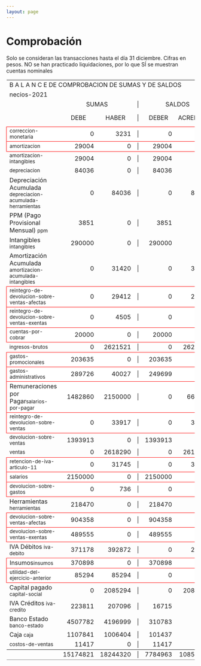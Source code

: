 ```yaml
--- 
layout: page
--- 
```

<h1> Comprobación </h1>


Solo se consideran las transacciones hasta el día 31	diciembre.
Cifras en pesos.
NO se han practicado liquidaciones, por lo que SÍ se muestran cuentas nominales
<table rules='groups'>
<tr><td colspan='8'> B A L A N C E  DE COMPROBACION DE SUMAS Y DE SALDOS </td> </tr>
<tr> <td colspan='8'> necios-2021</td></tr>
<tr> <td> </td> <td align='center' colspan= '2'>SUMAS</td> <td>|</td> <td align='center' colspan='2'>SALDOS</td> <td rowspan='2' > Errores </td> </tr>
<tr> <td></td>  <td align='center'>DEBE</td> <td align='center'>HABER</td> <td>|</td> <td align='center'>DEBER</td> <td align='center'>ACREEDOR</td> <td>A Corregir </td> </tr>
<tbody>
<tr style=' background: #fff; border: 1px solid red;'>
<td><small>correccion-monetaria</small></td> <td align='right'>0</td> <td align='right'>3231</td> <td> | </td> <td align='right'> 0</td> <td align='right'>3231</td> </tr>
<tr style=' background: #fff; border: 1px solid red;'>
<td><small>amortizacion</small></td> <td align='right'>29004</td> <td align='right'>0</td> <td> | </td> <td align='right'> 29004</td> <td align='right'>0</td> </tr>
<tr>
<td> <small>amortizacion-intangibles</small></td> <td align='right'>29004</td> <td align='right'>0</td> <td> | </td> <td align='right'> 29004</td> <td align='right'>0</td>
</tr>
<tr>
<td> <small>depreciacion</small></td> <td align='right'>84036</td> <td align='right'>0</td> <td> | </td> <td align='right'> 84036</td> <td align='right'>0</td>
</tr>
<tr>
<td>Depreciación Acumulada <small>depreciacion-acumulada-herramientas</small></td> <td align='right'>0</td> <td align='right'>84036</td> <td> | </td> <td align='right'> 0</td> <td align='right'>84036</td>
</tr>
<tr>
<td>PPM (Pago Provisional Mensual) <small>ppm</small></td> <td align='right'>3851</td> <td align='right'>0</td> <td> | </td> <td align='right'> 3851</td> <td align='right'>0</td>
</tr>
<tr>
<td>Intangibles <small>intangibles</small> </td> <td align='right'>290000</td> <td align='right'>0</td> <td> | </td> <td align='right'> 290000</td> <td align='right'>0</td> 
<td colspan='2' style=' background: #faa; border: 1px solid red;'>Subcuenta </td>
</tr>
<tr>
<td>Amortización Acumulada <small>amortizacion-acumulada-intangibles</small></td> <td align='right'>0</td> <td align='right'>31420</td> <td> | </td> <td align='right'> 0</td> <td align='right'>31420</td>
</tr>
<tr style=' background: #fff; border: 1px solid red;'>
<td><small>reintegro-de-devolucion-sobre-ventas-afectas</small></td> <td align='right'>0</td> <td align='right'>29412</td> <td> | </td> <td align='right'> 0</td> <td align='right'>29412</td> </tr>
<tr style=' background: #fff; border: 1px solid red;'>
<td><small>reintegro-de-devolucion-sobre-ventas-exentas</small></td> <td align='right'>0</td> <td align='right'>4505</td> <td> | </td> <td align='right'> 0</td> <td align='right'>4505</td> </tr>
<tr style=' background: #fff; border: 1px solid red;'>
<td><small>cuentas-por-cobrar</small></td> <td align='right'>20000</td> <td align='right'>0</td> <td> | </td> <td align='right'> 20000</td> <td align='right'>0</td> </tr>
<tr>
<td> <small>ingresos-brutos</small></td> <td align='right'>0</td> <td align='right'>2621521</td> <td> | </td> <td align='right'> 0</td> <td align='right'>2621521</td>
</tr>
<tr style=' background: #fff; border: 1px solid red;'>
<td><small>gastos-promocionales</small></td> <td align='right'>203635</td> <td align='right'>0</td> <td> | </td> <td align='right'> 203635</td> <td align='right'>0</td> </tr>
<tr style=' background: #fff; border: 1px solid red;'>
<td><small>gastos-administrativos</small></td> <td align='right'>289726</td> <td align='right'>40027</td> <td> | </td> <td align='right'> 249699</td> <td align='right'>0</td> </tr>
<tr style=' background: #fff; border: 1px solid red;'>
<td>Remuneraciones por Pagar<small>salarios-por-pagar</small></td> <td align='right'>1482860</td> <td align='right'>2150000</td> <td> | </td> <td align='right'> 0</td> <td align='right'>667140</td> </tr>
<tr style=' background: #fff; border: 1px solid red;'>
<td><small>reintegro-de-devolucion-sobre-ventas</small></td> <td align='right'>0</td> <td align='right'>33917</td> <td> | </td> <td align='right'> 0</td> <td align='right'>33917</td> </tr>
<tr>
<td> <small>devolucion-sobre-ventas</small></td> <td align='right'>1393913</td> <td align='right'>0</td> <td> | </td> <td align='right'> 1393913</td> <td align='right'>0</td>
</tr>
<tr>
<td> <small>ventas</small></td> <td align='right'>0</td> <td align='right'>2618290</td> <td> | </td> <td align='right'> 0</td> <td align='right'>2618290</td>
</tr>
<tr style=' background: #fff; border: 1px solid red;'>
<td><small>retencion-de-iva-articulo-11</small></td> <td align='right'>0</td> <td align='right'>31745</td> <td> | </td> <td align='right'> 0</td> <td align='right'>31745</td> </tr>
<tr style=' background: #fff; border: 1px solid red;'>
<td><small>salarios</small></td> <td align='right'>2150000</td> <td align='right'>0</td> <td> | </td> <td align='right'> 2150000</td> <td align='right'>0</td> </tr>
<tr style=' background: #fff; border: 1px solid red;'>
<td><small>devolucion-sobre-gastos</small></td> <td align='right'>0</td> <td align='right'>736</td> <td> | </td> <td align='right'> 0</td> <td align='right'>736</td> </tr>
<tr>
<td>Herramientas <small>herramientas</small></td> <td align='right'>218470</td> <td align='right'>0</td> <td> | </td> <td align='right'> 218470</td> <td align='right'>0</td>
</tr>
<tr style=' background: #fff; border: 1px solid red;'>
<td><small>devolucion-sobre-ventas-afectas</small></td> <td align='right'>904358</td> <td align='right'>0</td> <td> | </td> <td align='right'> 904358</td> <td align='right'>0</td> </tr>
<tr style=' background: #fff; border: 1px solid red;'>
<td><small>devolucion-sobre-ventas-exentas</small></td> <td align='right'>489555</td> <td align='right'>0</td> <td> | </td> <td align='right'> 489555</td> <td align='right'>0</td> </tr>
<tr>
<td>IVA Débitos <small>iva-debito</small></td> <td align='right'>371178</td> <td align='right'>392872</td> <td> | </td> <td align='right'> 0</td> <td align='right'>21694</td>
</tr>
<tr style=' background: #fff; border: 1px solid red;'>
<td>Insumos<small>insumos</small></td> <td align='right'>370898</td> <td align='right'>0</td> <td> | </td> <td align='right'> 370898</td> <td align='right'>0</td> </tr>
<tr style=' background: #fff; border: 1px solid red;'>
<td><small>utilidad-del-ejercicio-anterior</small></td> <td align='right'>85294</td> <td align='right'>85294</td> <td> | </td> <td align='right'> 0</td> <td align='right'>0</td> </tr>
<tr>
<td>Capital pagado <small>capital-social</small></td> <td align='right'>0</td> <td align='right'>2085294</td> <td> | </td> <td align='right'> 0</td> <td align='right'>2085294</td>
</tr>
<tr>
<td>IVA Créditos <small>iva-credito</small></td> <td align='right'>223811</td> <td align='right'>207096</td> <td> | </td> <td align='right'> 16715</td> <td align='right'>0</td>
</tr>
<tr>
<td>Banco Estado <small>banco-estado</small></td> <td align='right'>4507782</td> <td align='right'>4196999</td> <td> | </td> <td align='right'> 310783</td> <td align='right'>0</td>
</tr>
<tr>
<td>Caja <small>caja</small></td> <td align='right'>1107841</td> <td align='right'>1006404</td> <td> | </td> <td align='right'> 101437</td> <td align='right'>0</td>
</tr>
<tr>
<td> <small>costos-de-ventas</small></td> <td align='right'>11417</td> <td align='right'>0</td> <td> | </td> <td align='right'> 11417</td> <td align='right'>0</td>
</tr>
</tbody>
<tfoot>
<tr> <td></td> <td align='right'> <div>15174821</div></td> <td align='right'> <div>18244320</div></td><td> | </td> <td align='right'> <div>7784963</div></td> <td align='right'> <div>10854462</div></td> </tr>
</tfoot>
</table>
